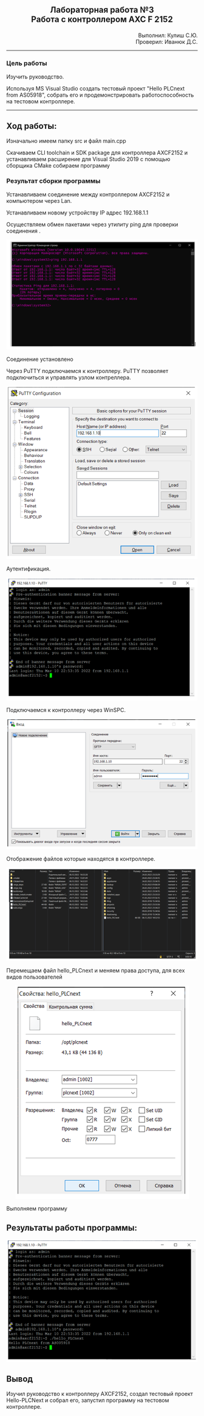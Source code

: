 ## <p align="center">Лабораторная работа №3</br>Работа с контроллером AXC F 2152</p>

<p align="right">Выполнил: Кулиш С.Ю.</br>
Проверил: Иванюк Д.С.</p>

***
### Цель работы
Изучить руководство.

Используя MS Visual Studio создать тестовый проект "Hello PLCnext from AS05918", собрать его и продемонстрировать работоспособность на тестовом контроллере. 



***
## Ход работы:
 Изначально имеем папку src и файл main.cpp

Скачиваем CLI toolchain и SDK package для контроллера AXCF2152 и устанавливаем расширение для Visual Studio 2019 с помощью сборщика CMake собираем программу



### Результат сборки программы 


 Устанавливаем соединение между контроллером AXCF2152 и компьютером через Lan.


Устанавливаем новому устройству IP адрес 192.168.1.1


 Осуществляем обмен пакетами через утилиту ping для проверки соединения .
<p align="center">
<img src="img/ping.png">
</p>
Соединение установлено

 Через PuTTY подключаемся к контроллеру. PuTTY позволяет подключиться и управлять узлом контреллера.
<p align="center">
<img src="img/Put.png">
</p>

 Аутентификация.
<p align="center">
<img src="img/aut.png">
</p>

 Подключаемся к контроллеру через WinSPC.
<p align="center">
<img src="img/win.png">
</p>

 Отображение файлов которые находятся в контроллере.
<p align="center">
<img src="img/contr.png">
</p>

 Перемещаем файл hello_PLCnext и меняем права доступа, для всех видов пользователей
<p align="center">
<img src="img/per.png">
</p>

 Выполняем программу

## Результаты работы программы:
<p align="center">
<img src="img/out.png">
</p>


## Вывод
Изучил руководство к контроллеру AXCF2152, создал тестовый проект Hello-PLCNext и собрал его, запустил программу на тестовом контроллере.
